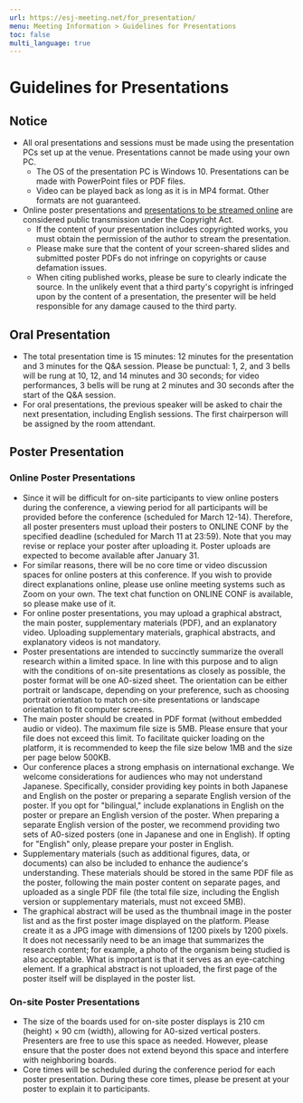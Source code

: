 ```yaml
---
url: https://esj-meeting.net/for_presentation/
menu: Meeting Information > Guidelines for Presentations
toc: false
multi_language: true
---
```


# Guidelines for Presentations

## Notice
- All oral presentations and sessions must be made using the presentation PCs set up at the venue. Presentations cannot be made using your own PC.
	- The OS of the presentation PC is Windows 10. Presentations can be made with PowerPoint files or PDF files.
	- Video can be played back as long as it is in MP4 format. Other formats are not guaranteed.
- Online poster presentations and [presentations to be streamed online](basic_information#format-of-the-meeting) are considered public transmission under the Copyright Act.
	- If the content of your presentation includes copyrighted works, you must obtain the permission of the author to stream the presentation.
	- Please make sure that the content of your screen-shared slides and submitted poster PDFs do not infringe on copyrights or cause defamation issues.
	- When citing published works, please be sure to clearly indicate the source. In the unlikely event that a third party's copyright is infringed upon by the content of a presentation, the presenter will be held responsible for any damage caused to the third party.

## Oral Presentation
- The total presentation time is 15 minutes: 12 minutes for the presentation and 3 minutes for the Q&A session. Please be punctual: 1, 2, and 3 bells will be rung at 10, 12, and 14 minutes and 30 seconds; for video performances, 3 bells will be rung at 2 minutes and 30 seconds after the start of the Q&A session.
- For oral presentations, the previous speaker will be asked to chair the next presentation, including English sessions. The first chairperson will be assigned by the room attendant.

## Poster Presentation 
### Online Poster Presentations

- Since it will be difficult for on-site participants to view online posters during the conference, a viewing period for all participants will be provided before the conference (scheduled for March 12-14). Therefore, all poster presenters must upload their posters to ONLINE CONF by the specified deadline (scheduled for March 11 at 23:59). Note that you may revise or replace your poster after uploading it. Poster uploads are expected to become available after January 31. 
- For similar reasons, there will be no core time or video discussion spaces for online posters at this conference. If you wish to provide direct explanations online, please use online meeting systems such as Zoom on your own. The text chat function on ONLINE CONF is available, so please make use of it.
- For online poster presentations, you may upload a graphical abstract, the main poster, supplementary materials (PDF), and an explanatory video. Uploading supplementary materials, graphical abstracts, and explanatory videos is not mandatory.
- Poster presentations are intended to succinctly summarize the overall research within a limited space. In line with this purpose and to align with the conditions of on-site presentations as closely as possible, the poster format will be one A0-sized sheet. The orientation can be either portrait or landscape, depending on your preference, such as choosing portrait orientation to match on-site presentations or landscape orientation to fit computer screens.
- The main poster should be created in PDF format (without embedded audio or video). The maximum file size is 5MB. Please ensure that your file does not exceed this limit. To facilitate quicker loading on the platform, it is recommended to keep the file size below 1MB and the size per page below 500KB.
- Our conference places a strong emphasis on international exchange. We welcome considerations for audiences who may not understand Japanese. Specifically, consider providing key points in both Japanese and English on the poster or preparing a separate English version of the poster. If you opt for "bilingual," include explanations in English on the poster or prepare an English version of the poster. When preparing a separate English version of the poster, we recommend providing two sets of A0-sized posters (one in Japanese and one in English). If opting for "English" only, please prepare your poster in English.
- Supplementary materials (such as additional figures, data, or documents) can also be included to enhance the audience's understanding. These materials should be stored in the same PDF file as the poster, following the main poster content on separate pages, and uploaded as a single PDF file (the total file size, including the English version or supplementary materials, must not exceed 5MB).
- The graphical abstract will be used as the thumbnail image in the poster list and as the first poster image displayed on the platform. Please create it as a JPG image with dimensions of 1200 pixels by 1200 pixels. It does not necessarily need to be an image that summarizes the research content; for example, a photo of the organism being studied is also acceptable. What is important is that it serves as an eye-catching element. If a graphical abstract is not uploaded, the first page of the poster itself will be displayed in the poster list.

### On-site Poster Presentations

- The size of the boards used for on-site poster displays is 210 cm (height) × 90 cm (width), allowing for A0-sized vertical posters. Presenters are free to use this space as needed. However, please ensure that the poster does not extend beyond this space and interfere with neighboring boards.
- Core times will be scheduled during the conference period for each poster presentation. During these core times, please be present at your poster to explain it to participants.

